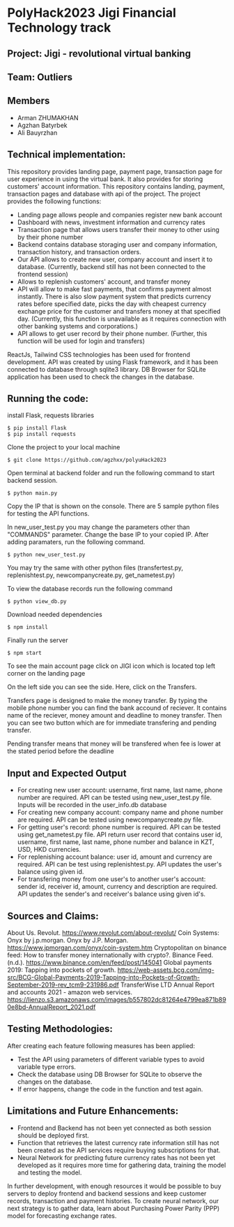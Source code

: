 # PolyHack2023 Jigi Financial Technology track

## Project: Jigi - revolutional virtual banking

## Team: Outliers

## Members

- Arman ZHUMAKHAN
- Agzhan Batyrbek
- Ali Bauyrzhan

## Technical implementation:

This repository provides landing page, payment page, transaction page for user experience in using the virtual bank.
It also provides for storing customers' account information.
This repository contains landing, payment, transaction pages and database with api of the project.
The project provides the following functions:

- Landing page allows people and companies register new bank account
- Dashboard with news, investment information and currency rates
- Transaction page that allows users transfer their money to other using by their phone number
- Backend contains database storaging user and company information, transaction history, and transaction orders.
- Our API allows to create new user, company account and insert it to database. (Currently, backend still has not been connected to the frontend session)
- Allows to replenish customers' account, and transfer money
- API will allow to make fast payments, that confirms payment almost instantly. There is also slow payment system that
  predicts currency rates before specified date, picks the day with cheapest currency exchange price for the customer and transfers money at that specified day. (Currently, this function is unavailable as it requires connection with other banking systems and corporations.)
- API allows to get user record by their phone number. (Further, this function will be used for login and transfers)

ReactJs, Tailwind CSS technologies has been used for frontend development. API was created by using Flask framework, and it has been connected to database through sqlite3 library. DB Browser for SQLite application has been used to check the changes in the database.

## Running the code:

install Flask, requests libraries

```
$ pip install Flask
$ pip install requests
```

Clone the project to your local machine

```
$ git clone https://github.com/agzhxx/polyuHack2023
```

Open terminal at backend folder and run the following command to start backend session.

```
$ python main.py
```

Copy the IP that is shown on the console.
There are 5 sample python files for testing the API functions.

In new_user_test.py you may change the parameters other than "COMMANDS" parameter. Change the base IP to your copied IP. After adding paramaters, run the following command.

```
$ python new_user_test.py
```

You may try the same with other python files (transfertest.py, replenishtest.py, newcompanycreate.py, get_nametest.py)

To view the database records run the following command

```
$ python view_db.py
```

Download needed dependencies

```
$ npm install
```

Finally run the server

```
$ npm start
```

To see the main account page click on JIGI icon which is located top left corner on the landing page

On the left side you can see the side. Here, click on the Transfers.

Transfers page is designed to make the money transfer. By typing the mobile phone number you can find the bank accound of reciever.
It contains name of the reciever, money amount and deadline to money transfer. Then you can see two button which are for immediate transfering and pending transfer.

Pending transfer means that money will be transfered when fee is lower at the stated period before the deadline

## Input and Expected Output

- For creating new user account: username, first name, last name, phone number are required. API can be tested using new_user_test.py file. Inputs will be recorded in the user_info.db database
- For creating new company account: company name and phone number are required. API can be tested using newcompanycreate.py file.
- For getting user's record: phone number is required. API can be tested using get_nametest.py file. API return user record that contains user id, username, first name, last name, phone number and balance in KZT, USD, HKD currencies.
- For replenishing account balance: user id, amount and currency are required. API can be test using replenishtest.py. API updates the user's balance using given id.
- For transfering money from one user's to another user's account: sender id, receiver id, amount, currency and description are required. API updates the sender's and receiver's balance using given id's.

## Sources and Claims:

About Us. Revolut. https://www.revolut.com/about-revolut/
Coin Systems: Onyx by j.p.morgan. Onyx by J.P. Morgan. https://www.jpmorgan.com/onyx/coin-system.htm
Cryptopolitan on binance feed: How to transfer money internationally with crypto?. Binance Feed. (n.d.). https://www.binance.com/en/feed/post/145041
Global payments 2019: Tapping into pockets of growth. https://web-assets.bcg.com/img-src/BCG-Global-Payments-2019-Tapping-into-Pockets-of-Growth-September-2019-rev_tcm9-231986.pdf
TransferWise LTD Annual Report and accounts 2021 - amazon web services. https://lienzo.s3.amazonaws.com/images/b557802dc81264e4799ea871b890e8bd-AnnualReport_2021.pdf

## Testing Methodologies:

After creating each feature following measures has been applied:

- Test the API using parameters of different variable types to avoid variable type errors.
- Check the database using DB Browser for SQLite to observe the changes on the database.
- If error happens, change the code in the function and test again.

## Limitations and Future Enhancements:

- Frontend and Backend has not been yet connected as both session should be deployed first.
- Function that retrieves the latest currency rate information still has not been created as the API services require buying subscriptions for that.
- Neural Network for predicting future currency rates has not been yet developed as it requires more time for gathering data, training the model and testing the model.

In further development, with enough resources it would be possible to buy servers to deploy frontend and backend sessions and keep customer records, transaction and payment histories. To create neural network, our next strategy is to gather data, learn about Purchasing Power Parity (PPP) model for forecasting exchange rates.
